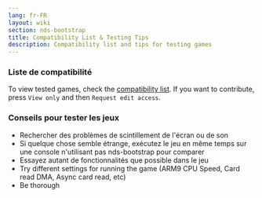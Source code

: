 ```yaml
---
lang: fr-FR
layout: wiki
section: nds-bootstrap
title: Compatibility List & Testing Tips
description: Compatibility list and tips for testing games
---
```


### Liste de compatibilité
To view tested games, check the [compatibility list](https://docs.google.com/spreadsheets/d/1LRTkXOUXraTMjg1eedz_f7b5jiuyMv2x6e_jY_nyHSc/). If you want to contribute, press `View only` and then `Request edit access`.

### Conseils pour tester les jeux
- Rechercher des problèmes de scintillement de l'écran ou de son
- Si quelque chose semble étrange, exécutez le jeu en même temps sur une console n'utilisant pas nds-bootstrap pour comparer
- Essayez autant de fonctionnalités que possible dans le jeu
- Try different settings for running the game (ARM9 CPU Speed, Card read DMA, Async card read, etc)
- Be thorough
